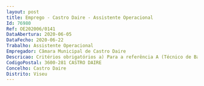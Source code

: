 ```yaml
--- 
layout: post
title: Emprego - Castro Daire - Assistente Operacional
Id: 76980
Ref: OE202006/0141
DataAbertura: 2020-06-05
DataFecho: 2020-06-22
Trabalho: Assistente Operacional
Empregador: Câmara Municipal de Castro Daire
Descricao: Critérios obrigatórios a) Para a referência A (Técnico de Balneoterapia) a posse de formação específica na área de Balneoterapia e experiência profissional nessa área.b) Para a referência B (Técnico Auxiliar de Fisioterapia)    a posse de formação específica na área de Fisioterapia e experiência profissional nessa área.c) Para a referência C (Técnico de Hidrobalneoterapia) a posse de formação específica na área da Hidrobalneoterapia e experiência profissional nessa área.
CodigoPostal: 3600-281 CASTRO DAIRE
Concelho: Castro Daire
Distrito: Viseu
--- 
```

